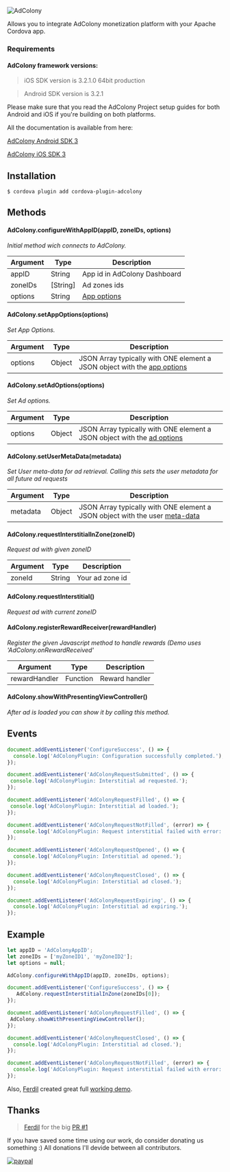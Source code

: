 ![AdColony](https://support.aerserv.com/hc/en-us/article_attachments/201552304/AdColony1.png)

Allows you to integrate AdColony monetization platform with your Apache Cordova app.

### Requirements
#### AdColony framework versions:

>iOS SDK version is 3.2.1.0 64bit production

>Android SDK version is 3.2.1

Please make sure that you read the AdColony Project setup guides for both Android and iOS if you're building on both platforms.

All the documentation is available from here:

[AdColony Android SDK 3](https://github.com/AdColony/AdColony-Android-SDK-3)

[AdColony iOS SDK 3](https://github.com/AdColony/AdColony-iOS-SDK-3)

## Installation

```
$ cordova plugin add cordova-plugin-adcolony
```

## Methods

#### AdColony.configureWithAppID(appID, zoneIDs, options)  
*Initial method wich connects to AdColony.*

| Argument | Type    | Description          |
|----------|--------|-----------------------|
| appID  | String |  App id in AdColony Dashboard |
| zoneIDs  | [String] | Ad zones ids |
| options  | String | [App options](https://adcolony-www-common.s3.amazonaws.com/Appledoc/3.1.0/Classes/AdColonyAppOptions.html)|

#### AdColony.setAppOptions(options)  
*Set App Options.*

| Argument | Type    | Description          |
|----------|--------|-----------------------|
| options  | Object |  JSON Array typically with ONE element a JSON object with the [app options](https://adcolony-www-common.s3.amazonaws.com/Appledoc/3.1.0/Classes/AdColonyAppOptions.html)|

#### AdColony.setAdOptions(options)  
*Set Ad options.*

| Argument | Type    | Description          |
|----------|--------|-----------------------|
| options  | Object | JSON Array typically with ONE element a JSON object with the [ad options](https://adcolony-www-common.s3.amazonaws.com/Appledoc/3.1.0/Classes/AdColonyAdOptions.html)|


#### AdColony.setUserMetaData(metadata)  
*Set User meta-data for ad retrieval. Calling this sets the user metadata for all future ad requests*

| Argument | Type    | Description          |
|----------|--------|-----------------------|
| metadata  | Object | JSON Array typically with ONE element a JSON object with the user [meta-data](https://adcolony-www-common.s3.amazonaws.com/Appledoc/3.1.0/Classes/AdColonyUserMetadata.html)|

#### AdColony.requestInterstitialInZone(zoneID)  
*Request ad with given zoneID*

| Argument | Type    | Description          |
|----------|-------- |-----------------------|
| zoneId  | String | Your ad zone id|

#### AdColony.requestInterstitial()
*Request ad with current zoneID*

#### AdColony.registerRewardReceiver(rewardHandler)  
*Register the given Javascript method to handle rewards (Demo uses 'AdColony.onRewardReceived'*

| Argument | Type    | Description          |
|----------|-------- |-----------------------|
| rewardHandler  | Function | Reward handler|

#### AdColony.showWithPresentingViewController()
*After ad is loaded you can show it by calling this method.*

## Events

```js
document.addEventListener('ConfigureSuccess', () => {  
  console.log('AdColonyPlugin: Configuration successfully completed.');
});

document.addEventListener('AdColonyRequestSubmitted', () => {
 console.log('AdColonyPlugin: Interstitial ad requested.');
});

document.addEventListener('AdColonyRequestFilled', () => {
 console.log('AdColonyPlugin: Interstitial ad loaded.');
});

document.addEventListener('AdColonyRequestNotFilled', (error) => {
  console.log('AdColonyPlugin: Request interstitial failed with error: ' + error);
});

document.addEventListener('AdColonyRequestOpened', () => {
  console.log('AdColonyPlugin: Interstitial ad opened.');
});

document.addEventListener('AdColonyRequestClosed', () => {
  console.log('AdColonyPlugin: Interstitial ad closed.');
});

document.addEventListener('AdColonyRequestExpiring', () => {
  console.log('AdColonyPlugin: Interstitial ad expiring.');
});
```

## Example

```js
let appID = 'AdColonyAppID';
let zoneIDs = ['myZoneID1', 'myZoneID2'];
let options = null;

AdColony.configureWithAppID(appID, zoneIDs, options);

document.addEventListener('ConfigureSuccess', () => {  
   AdColony.requestInterstitialInZone(zoneIDs[0]);
});

document.addEventListener('AdColonyRequestFilled', () => {
 AdColony.showWithPresentingViewController();
});

document.addEventListener('AdColonyRequestClosed', () => {
  console.log('AdColonyPlugin: Interstitial ad closed.');
});

document.addEventListener('AdColonyRequestNotFilled', (error) => {
  console.log('AdColonyPlugin: Request interstitial failed with error: ' + error);
});

```

Also, [Ferdil](https://github.com/ferdil) created great full [working demo](https://github.com/ferdil/AdColonyCordovaDemo).

## Thanks
> [Ferdil](https://github.com/ferdil) for the big [PR #1](https://github.com/notmedia/cordova-plugin-adcolony/pull/1)


If you have saved some time using our work, do consider donating us something :) All donations I'll devide between all contributors.

[![paypal](https://www.paypalobjects.com/en_US/i/btn/btn_donateCC_LG.gif)](https://www.paypal.me/notmedia)

